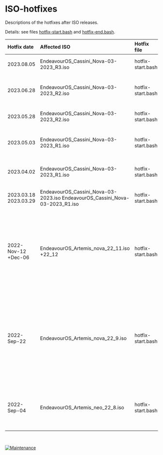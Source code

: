 # ISO-hotfixes

Descriptions of the hotfixes after ISO releases.

Details: see files [hotfix-start.bash](hotfix-start.bash) and [hotfix-end.bash](hotfix-end.bash).

Hotfix date | Affected ISO | Hotfix file | Description
:--- | :--- | :--- | :---
2023.08.05 | EndeavourOS_Cassini_Nova-03-2023_R3.iso | hotfix-start.bash | add R3 to get hotfixes applied too (Cassini)
2023.06.28 | EndeavourOS_Cassini_Nova-03-2023_R2.iso | hotfix-start.bash |  [netinstall.yaml] fix cinnamon to not get xdg-desktop-portal-gnome installed
2023.05.28 | EndeavourOS_Cassini_Nova-03-2023_R2.iso | hotfix-start.bash | add R2 to get hotfixes applied too (Cassini)
2023.05.03 | EndeavourOS_Cassini_Nova-03-2023_R1.iso | hotfix-start.bash | replace ttf-nerd-fonts-symbols-2048-em with ttf-nerd-fonts-symbols for CE
2023.04.02 | EndeavourOS_Cassini_Nova-03-2023_R1.iso | hotfix-start.bash | Skip install of xcursor-neutral on community editions
2023.03.18<br>2023.03.29 | EndeavourOS_Cassini_Nova-03-2023.iso  EndeavourOS_Cassini_Nova-03-2023_R1.iso| hotfix-start.bash | [hardwaredetect] Do not return error if hardware detection fails
2022-Nov-12 +Dec-06| EndeavourOS_Artemis_nova_22_11.iso +22_12 | hotfix-start.bash | delete removed firmware packages from install lists (ipw2100-fw and ipw2200-fw)<br> for all online installs. <br> remove grub2-theme-endeavouros from pacstrap
2022-Sep-22 | EndeavourOS_Artemis_nova_22_9.iso | hotfix-start.bash | delete removed firmware packages from install lists (ipw2100-fw and ipw2200-fw)<br> for all online installs. <br>exchange nitrogen with feh for i3 installs. <br> remove picom from install list for i3 installs.
2022-Sep-04 | EndeavourOS_Artemis_neo_22_8.iso | hotfix-start.bash | Font package<br>`ttf-nerd-fonts-symbols`<br> changed to<br> `ttf-nerd-fonts-symbols-2048-em`<br> for community editions.


<br>

[![Maintenance](https://img.shields.io/maintenance/yes/2023.svg)]()
